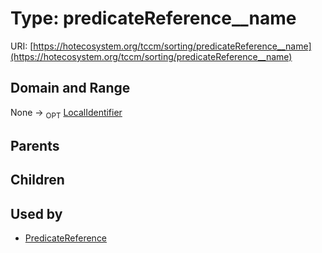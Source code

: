 
# Type: predicateReference__name




URI: [https://hotecosystem.org/tccm/sorting/predicateReference__name](https://hotecosystem.org/tccm/sorting/predicateReference__name)


## Domain and Range

None ->  <sub>OPT</sub> [LocalIdentifier](types/LocalIdentifier.md)

## Parents


## Children


## Used by

 * [PredicateReference](PredicateReference.md)
